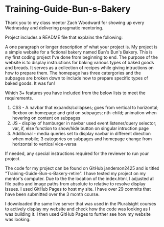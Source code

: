 # Training-Guide-Bun-s-Bakery

Thank you to my class mentor Zach Woodward for showing up every Wednesday and delivering pragmatic mentoring.

Project includes a README file that explains the following:

A one paragraph or longer description of what your project is.
My project is a simple website for a fictional bakery named Bun's Bun's Bakery. This is my first coding project I've done from beginning to end. The purpose of the website is to display instructions for baking various types of baked goods and breads. It serves as a collection of recipes while giving intructions on how to prepare them. The homepage has three catergories and the subpages are broken down to include how to prepare specific types of baked goods. It was fun!

Which 3+ features you have included from the below lists to meet the requirements.
1) CSS - A navbar that expands/collapses; goes from vertical to horizontal; flexbox on homepage and grid on subpages; nth-child; animation when hovering on content on subpages
2) JS - display of hamburger in navbar used event listener/query selector; var, if, else function to show/hide button on singular intruction page
3) Additional - media queries set to display navbar in different direction when mobile; 3 categories on subpages and homepage change from horizontal to vertical vice-versa

If needed, any special instructions required for the reviewer to run your project.

The code for my project can be found on GitHub janderson2425 and is titled "Training-Guide-Bun-s-Bakery-retire". I have tested my project on my mentor's computer. Due to the the location of the index.html, I adjusted all file paths and image paths from absolute to relative to resolve display issues. I used GitHub Pages to host my site. I have over 29 commits that have been submitted over the 3 month course.

I downloaded the same live server that was used in the Pluralsight courses to actively display my website and check how the code was looking as I was building it. I then used GitHub Pages to further see how my website was looking.

